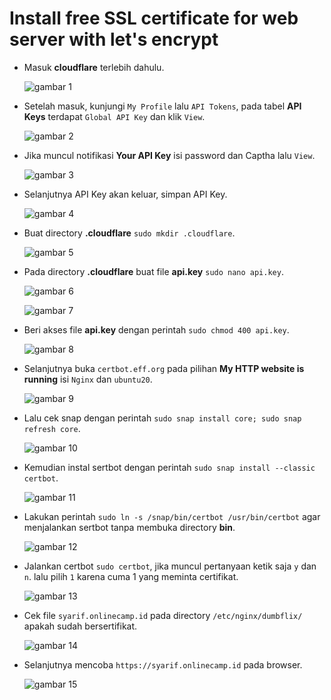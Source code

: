 # Install free SSL certificate for web server with let's encrypt

-   Masuk **cloudflare** terlebih dahulu.

    ![gambar 1](assets/1cloudlog.png)

-   Setelah masuk, kunjungi `My Profile` lalu `API Tokens`, pada tabel **API Keys** terdapat `Global API Key` dan klik `View`.

    ![gambar 2](assets/3global.png)

-   Jika muncul notifikasi **Your API Key** isi password dan Captha lalu `View`.

    ![gambar 3](assets/4robot.png)

-   Selanjutnya API Key akan keluar, simpan API Key.

    ![gambar 4](assets/5myapi.png)

-   Buat directory **.cloudflare** `sudo mkdir .cloudflare`.

    ![gambar 5](assets/6mkdir.png)

-   Pada directory **.cloudflare** buat file **api.key** `sudo nano api.key`.

    ![gambar 6](assets/7nanoapikey.png)

    ![gambar 7](assets/8nanoisikey.png)

-   Beri akses file **api.key** dengan perintah `sudo chmod 400 api.key`.

    ![gambar 8](assets/9chmod400.png)

-   Selanjutnya buka `certbot.eff.org` pada pilihan **My HTTP website is running** isi `Nginx` dan `ubuntu20`.

    ![gambar 9](assets/10certbot.png)

-   Lalu cek snap dengan perintah `sudo snap install core; sudo snap refresh core`.

    ![gambar 10](assets/11ceksnap.png)

-   Kemudian instal sertbot dengan perintah `sudo snap install --classic certbot`.

    ![gambar 11](assets/12installcertbot.png)

-   Lakukan perintah `sudo ln -s /snap/bin/certbot /usr/bin/certbot` agar menjalankan sertbot tanpa membuka directory **bin**.

    ![gambar 12](assets/13menjalankancertbottanpabin.png)

-   Jalankan certbot `sudo certbot`, jika muncul pertanyaan ketik saja `y` dan `n`. lalu pilih `1` karena cuma 1 yang meminta certifikat.

    ![gambar 13](assets/14sudocertbot.png)

-   Cek file `syarif.onlinecamp.id` pada directory `/etc/nginx/dumbflix/` apakah sudah bersertifikat.

    ![gambar 14](assets/15cekaertifikat.png)

-   Selanjutnya mencoba `https://syarif.onlinecamp.id` pada browser.

    ![gambar 15](assets/16out.png)
